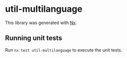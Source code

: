 # util-multilanguage

This library was generated with [Nx](https://nx.dev).

## Running unit tests

Run `nx test util-multilanguage` to execute the unit tests.
